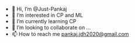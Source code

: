 - 👋 Hi, I’m @Just-Pankaj
- 👀 I’m interested in CP and ML
- 🌱 I’m currently learning CP
- 💞️ I’m looking to collaborate on ...
- 📫 How to reach me pankaj.jdh2020@gmail.com
